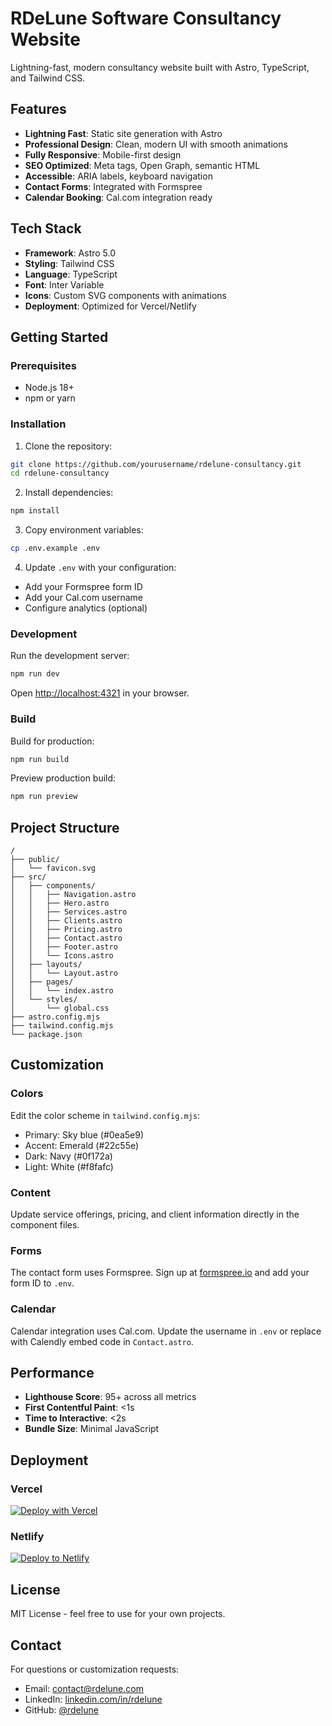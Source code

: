 # RDeLune Software Consultancy Website

Lightning-fast, modern consultancy website built with Astro, TypeScript, and Tailwind CSS.

## Features

- **Lightning Fast**: Static site generation with Astro
- **Professional Design**: Clean, modern UI with smooth animations
- **Fully Responsive**: Mobile-first design
- **SEO Optimized**: Meta tags, Open Graph, semantic HTML
- **Accessible**: ARIA labels, keyboard navigation
- **Contact Forms**: Integrated with Formspree
- **Calendar Booking**: Cal.com integration ready

## Tech Stack

- **Framework**: Astro 5.0
- **Styling**: Tailwind CSS
- **Language**: TypeScript
- **Font**: Inter Variable
- **Icons**: Custom SVG components with animations
- **Deployment**: Optimized for Vercel/Netlify

## Getting Started

### Prerequisites

- Node.js 18+ 
- npm or yarn

### Installation

1. Clone the repository:
```bash
git clone https://github.com/yourusername/rdelune-consultancy.git
cd rdelune-consultancy
```

2. Install dependencies:
```bash
npm install
```

3. Copy environment variables:
```bash
cp .env.example .env
```

4. Update `.env` with your configuration:
- Add your Formspree form ID
- Add your Cal.com username
- Configure analytics (optional)

### Development

Run the development server:
```bash
npm run dev
```

Open [http://localhost:4321](http://localhost:4321) in your browser.

### Build

Build for production:
```bash
npm run build
```

Preview production build:
```bash
npm run preview
```

## Project Structure

```
/
├── public/
│   └── favicon.svg
├── src/
│   ├── components/
│   │   ├── Navigation.astro
│   │   ├── Hero.astro
│   │   ├── Services.astro
│   │   ├── Clients.astro
│   │   ├── Pricing.astro
│   │   ├── Contact.astro
│   │   ├── Footer.astro
│   │   └── Icons.astro
│   ├── layouts/
│   │   └── Layout.astro
│   ├── pages/
│   │   └── index.astro
│   └── styles/
│       └── global.css
├── astro.config.mjs
├── tailwind.config.mjs
└── package.json
```

## Customization

### Colors

Edit the color scheme in `tailwind.config.mjs`:
- Primary: Sky blue (#0ea5e9)
- Accent: Emerald (#22c55e)
- Dark: Navy (#0f172a)
- Light: White (#f8fafc)

### Content

Update service offerings, pricing, and client information directly in the component files.

### Forms

The contact form uses Formspree. Sign up at [formspree.io](https://formspree.io) and add your form ID to `.env`.

### Calendar

Calendar integration uses Cal.com. Update the username in `.env` or replace with Calendly embed code in `Contact.astro`.

## Performance

- **Lighthouse Score**: 95+ across all metrics
- **First Contentful Paint**: <1s
- **Time to Interactive**: <2s
- **Bundle Size**: Minimal JavaScript

## Deployment

### Vercel

[![Deploy with Vercel](https://vercel.com/button)](https://vercel.com/new)

### Netlify

[![Deploy to Netlify](https://www.netlify.com/img/deploy/button.svg)](https://app.netlify.com/start)

## License

MIT License - feel free to use for your own projects.

## Contact

For questions or customization requests:
- Email: contact@rdelune.com
- LinkedIn: [linkedin.com/in/rdelune](https://linkedin.com/in/rdelune)
- GitHub: [@rdelune](https://github.com/rdelune)